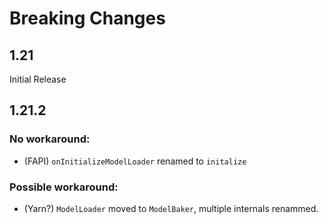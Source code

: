 # Breaking Changes
## 1.21
Initial Release

## 1.21.2
### No workaround:
- (FAPI) `onInitializeModelLoader` renamed to `initalize`
### Possible workaround:
- (Yarn?) `ModelLoader` moved to `ModelBaker`, multiple internals renammed.
